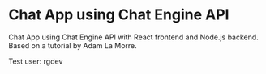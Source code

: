 # Chat App using Chat Engine API
Chat App using Chat Engine API with React frontend and Node.js backend. Based on a tutorial by Adam La Morre.

Test user: rgdev
